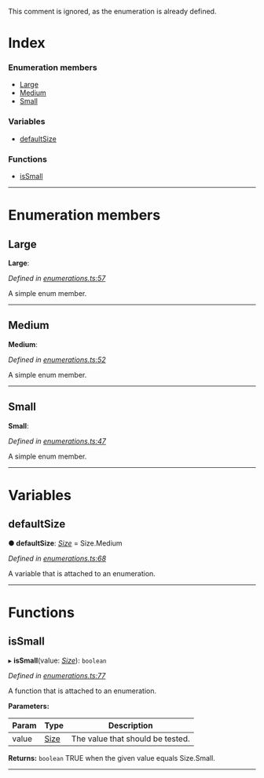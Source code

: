 

This comment is ignored, as the enumeration is already defined.

# Index

### Enumeration members

* [Large](_enumerations_.size.md#large)
* [Medium](_enumerations_.size.md#medium)
* [Small](_enumerations_.size.md#small)

### Variables

* [defaultSize](_enumerations_.size.md#defaultsize)

### Functions

* [isSmall](_enumerations_.size.md#issmall)

---

# Enumeration members

<a id="large"></a>

##  Large

**Large**: 

*Defined in [enumerations.ts:57](https://github.com/bigcommerce/typedoc-plugin-markdown/blob/master/test/src/enumerations.ts#L57)*

A simple enum member.

___
<a id="medium"></a>

##  Medium

**Medium**: 

*Defined in [enumerations.ts:52](https://github.com/bigcommerce/typedoc-plugin-markdown/blob/master/test/src/enumerations.ts#L52)*

A simple enum member.

___
<a id="small"></a>

##  Small

**Small**: 

*Defined in [enumerations.ts:47](https://github.com/bigcommerce/typedoc-plugin-markdown/blob/master/test/src/enumerations.ts#L47)*

A simple enum member.

___

# Variables

<a id="defaultsize"></a>

##  defaultSize

**● defaultSize**: *[Size](_enumerations_.size.md)* =  Size.Medium

*Defined in [enumerations.ts:68](https://github.com/bigcommerce/typedoc-plugin-markdown/blob/master/test/src/enumerations.ts#L68)*

A variable that is attached to an enumeration.

___

# Functions

<a id="issmall"></a>

##  isSmall

▸ **isSmall**(value: *[Size](_enumerations_.size.md)*): `boolean`

*Defined in [enumerations.ts:77](https://github.com/bigcommerce/typedoc-plugin-markdown/blob/master/test/src/enumerations.ts#L77)*

A function that is attached to an enumeration.

**Parameters:**

| Param | Type | Description |
| ------ | ------ | ------ |
| value | [Size](_enumerations_.size.md) |  The value that should be tested. |

**Returns:** `boolean`
TRUE when the given value equals Size.Small.

___


